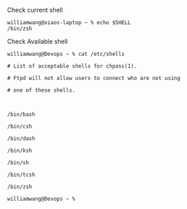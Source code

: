 
Check current shell
```
williamwang@xiaos-laptop ~ % echo $SHELL
/bin/zsh
```

Check Available shell

```
williamwang@Devops ~ % cat /etc/shells

# List of acceptable shells for chpass(1).

# Ftpd will not allow users to connect who are not using

# one of these shells.

  

/bin/bash

/bin/csh

/bin/dash

/bin/ksh

/bin/sh

/bin/tcsh

/bin/zsh

williamwang@Devops ~ %
```
